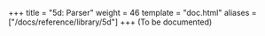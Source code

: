 +++
title = "5d: Parser"
weight = 46
template = "doc.html"
aliases = ["/docs/reference/library/5d"]
+++
(To be documented)
